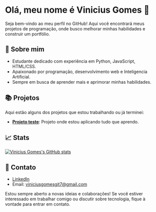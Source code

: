 # Olá, meu nome é Vinicius Gomes 👋

Seja bem-vindo ao meu perfil no GitHub! Aqui você encontrará meus projetos de programação, onde busco melhorar minhas habilidades e construir um portfólio.

## 🚀 Sobre mim

- Estudante dedicado com experiência em Python, JavaScript, HTML/CSS.
- Apaixonado por programação, desenvolvimento web e Inteligencia Artificial.
- Sempre em busca de aprender mais e aprimorar minhas habilidades.

## 📚 Projetos

Aqui estão alguns dos projetos que estou trabalhando ou já terminei:

- [**Projeto teste**](https://github.com/Gomesvmg/test): Projeto onde estou aplicando tudo que aprendo.

## 📈 Stats

[![Vinicius Gomes's GitHub stats](https://github-readme-stats.vercel.app/api?username=Gomesvmg)](https://github.com/Gomesvmg/github-readme-stats)

## 💬 Contato

- [LinkedIn](https://www.linkedin.com/in/vinicius-gomes-53bb0032b)
- Email: viniciusgomesgit7@gmail.com

Estou sempre aberto a novas ideias e colaborações! Se você estiver interessado em trabalhar comigo ou discutir sobre tecnologia, fique à vontade para entrar em contato.
